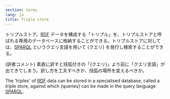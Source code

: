 ```yaml
---
section: terms
lang: ja
title: Triple store
---
```


トリプルストア。[RDF](/glossary/ja/terms/rdf/) データを構成する「トリプル」を、トリプルストアと呼ばれる専用のデータベースに格納することができる。トリプルストアに対しては、[SPARQL](/glossary/ja/terms/sparql/) というクエリ言語を用いて {クエリ} を発行し検索することができる。

(訳者コメント) 素直に訳すと括弧付きの「{クエリ}」より前に「クエリ言語」が出てきてしまう。訳し方を工夫すべきか、括弧の場所を変えるべきか。


The 'triples' of [RDF](/glossary/en/terms/rdf/) data can be stored in a specialised database, called a triple store, against which {queries} can be made in the query language [SPARQL](/glossary/en/terms/sparql/).
